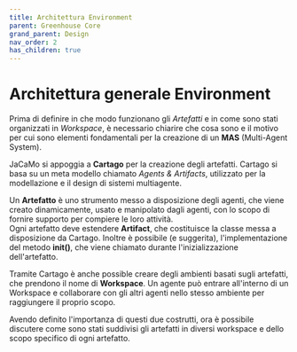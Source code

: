```yaml
---
title: Architettura Environment
parent: Greenhouse Core
grand_parent: Design
nav_order: 2
has_children: true
---
```


# Architettura generale Environment
Prima di definire in che modo funzionano gli _Artefatti_ e in come sono stati organizzati in _Workspace_, è necessario chiarire che cosa sono e il motivo per cui sono elementi fondamentali per la creazione di un __MAS__ (Multi-Agent System).

JaCaMo si appoggia a __Cartago__ per la creazione degli artefatti. Cartago si basa su un meta modello chiamato _Agents & Artifacts_, utilizzato per la modellazione e il design di sistemi multiagente.  

Un __Artefatto__ è uno strumento messo a disposizione degli agenti, che viene creato dinamicamente, usato e manipolato dagli agenti, con lo scopo di fornire supporto per compiere le loro attività.  
Ogni artefatto deve estendere __Artifact__, che costituisce la classe messa a disposizione da Cartago. Inoltre è possibile (e suggerita), l'implementazione del metodo __init()__, che viene chiamato durante l'inizializzazione dell'artefatto.

Tramite Cartago è anche possible creare degli ambienti basati sugli artefatti, che prendono il nome di __Workspace__. Un agente può entrare all'interno di un Workspace e collaborare con gli altri agenti nello stesso ambiente per raggiungere il proprio scopo.  

Avendo definito l'importanza di questi due costrutti, ora è possibile discutere come sono stati suddivisi gli artefatti in diversi workspace e dello scopo specifico di ogni artefatto.